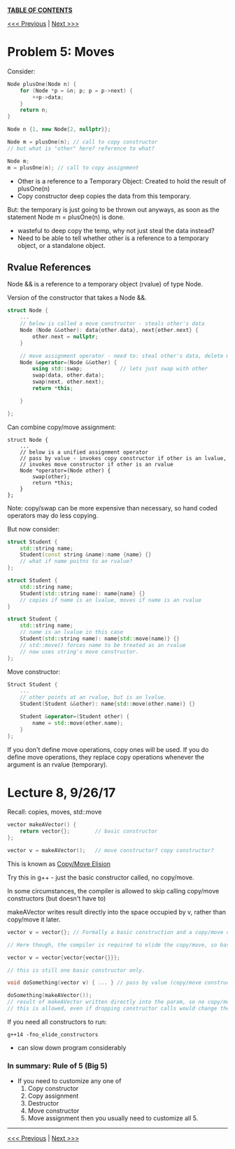 [**TABLE OF CONTENTS**](toc.md)

[<<< Previous](4.md)   \|   [Next >>>](6.md)

Problem 5: Moves
================

Consider:
```c++
Node plusOne(Node n) {
	for (Node *p = &n; p; p = p->next) {
		++p->data;
	}
	return n;
}

Node n {1, new Node{2, nullptr}};

Node m = plusOne(n); // call to copy constructor
// but what is "other" here? reference to what?

Node m;
m = plusOne(n); // call to copy assignment
```
- Other is a reference to a Temporary Object: Created to hold the result of plusOne(n)
- Copy constructor deep copies the data from this temporary.

But: the temporary is just going to be thrown out anyways, as soon as the statement Node m = plusOne(n) is done.
- wasteful to deep copy the temp, why not just steal the data instead?
- Need to be able to tell whether other is a reference to a temporary object, or a standalone object.

## Rvalue References
Node && is a reference to a temporary object (rvalue) of type Node.

Version of the constructor that takes a Node &&.
```c++
struct Node {
	...
	// below is called a move constructor - steals other's data
	Node (Node &&other): data{other.data}, next{other.next} {
		other.next = nullptr;
	}

	// move assignment operator - need to: steal other's data, delete my old data
	Node &operator=(Node &&other) {
		using std::swap;			// lets just swap with other
		swap(data, other.data);
		swap(next, other.next);
		return *this;

	}

};
```

Can combine copy/move assignment:
```
struct Node {
	...
	// below is a unified assignment operator
	// pass by value - invokes copy constructor if other is an lvalue,
	// invokes move constructor if other is an rvalue
	Node *operator=(Node other) {
		swap(other);
		return *this;
	}
};
```
Note: copy/swap can be more expensive than necessary, so hand coded operators may do less copying.

But now consider:
```c++
struct Student {
	std::string name;
	Student(const string &name):name {name} {}
	// what if name poitns to an rvalue?
};
```

```c++
struct Student {
	std::string name;
	Student(std::string name): name{name} {}
	// copies if name is an lvalue, moves if name is an rvalue
}
```

```c++
struct Student {
	std::string name;
	// name is an lvalue in this case
	Student(std::string name): name{std::move(name)} {}
	// std::move() forces name to be treated as an rvalue
	// now uses string's move constructor.
};
```

Move constructor:
```c++
Struct Student {
	...
	// other points at an rvalue, but is an lvalue.
	Student(Student &&other): name{std::move(other.name)} {}

	Student &operator=(Student other) {
		name = std::move(other.name);
	}
};
```

If you don't define move operations, copy ones will be used.
If you do define move operations, they replace copy operations whenever the argument is an rvalue (temporary).

# Lecture 8, 9/26/17
Recall: copies, moves, std::move

```c++
vector makeAVector() {
	return vector{};		// basic constructor
};

vector v = makeAVector();	// move constructor? copy constructor?
```

This is known as <u>Copy/Move Elision</u>

Try this in g++ - just the basic constructor called, no copy/move.

In some circumstances, the compiler is allowed to skip calling copy/move constructors (but doesn't have to)

makeAVector writes result directly into the space occupied by v, rather than copy/move it later.

```c++
vector v = vector{}; // Formally a basic construction and a copy/move construction.

// Here though, the compiler is required to elide the copy/move, so basic constructor only.

vector v = vector{vector{vector{}}};

// this is still one basic constructor only.

void doSomething(vector v) { ... } // pass by value (copy/move constructor)

doSomething(makeAVector());
// result of makeAVector written directly into the param, so no copy/move.
// this is allowed, even if dropping constructor calls would change the behavior of the program
```

If you need all constructors to run:
```
g++14 -fno_elide_constructors
```
- can slow down program considerably

### In summary: Rule of 5 (Big 5)
- If you need to customize any one of 
	1. Copy constructor
	2. Copy assignment
	3. Destructor
	4. Move constructor
	5. Move assignment
	then you usually need to customize all 5.

<hr>

[<<< Previous](4.md)   |   [Next >>>](6.md)
